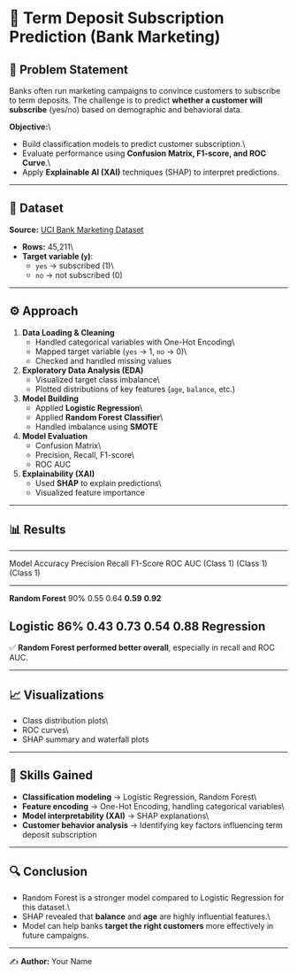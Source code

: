 # 📌 Term Deposit Subscription Prediction (Bank Marketing)

## 📝 Problem Statement

Banks often run marketing campaigns to convince customers to subscribe
to term deposits. The challenge is to predict **whether a customer will
subscribe** (yes/no) based on demographic and behavioral data.

**Objective:**\
- Build classification models to predict customer subscription.\
- Evaluate performance using **Confusion Matrix, F1-score, and ROC
Curve**.\
- Apply **Explainable AI (XAI)** techniques (SHAP) to interpret
predictions.

------------------------------------------------------------------------

## 📂 Dataset

**Source:** [UCI Bank Marketing
Dataset](https://archive.ics.uci.edu/ml/datasets/bank+marketing)

-   **Rows:** 45,211\
-   **Target variable (`y`)**:
    -   `yes` → subscribed (1)\
    -   `no` → not subscribed (0)

------------------------------------------------------------------------

## ⚙️ Approach

1.  **Data Loading & Cleaning**
    -   Handled categorical variables with One-Hot Encoding\
    -   Mapped target variable (`yes` → 1, `no` → 0)\
    -   Checked and handled missing values
2.  **Exploratory Data Analysis (EDA)**
    -   Visualized target class imbalance\
    -   Plotted distributions of key features (`age`, `balance`, etc.)
3.  **Model Building**
    -   Applied **Logistic Regression**\
    -   Applied **Random Forest Classifier**\
    -   Handled imbalance using **SMOTE**
4.  **Model Evaluation**
    -   Confusion Matrix\
    -   Precision, Recall, F1-score\
    -   ROC AUC
5.  **Explainability (XAI)**
    -   Used **SHAP** to explain predictions\
    -   Visualized feature importance

------------------------------------------------------------------------

## 📊 Results

  ---------------------------------------------------------------------------------
  Model             Accuracy   Precision      Recall       F1-Score      ROC AUC
                               (Class 1)      (Class 1)    (Class 1)     
  ----------------- ---------- -------------- ------------ ------------- ----------
  **Random Forest** 90%        0.55           0.64         **0.59**      **0.92**

  **Logistic        86%        0.43           0.73         0.54          0.88
  Regression**                                                           
  ---------------------------------------------------------------------------------

✅ **Random Forest performed better overall**, especially in recall and
ROC AUC.

------------------------------------------------------------------------

## 📈 Visualizations

-   Class distribution plots\
-   ROC curves\
-   SHAP summary and waterfall plots

------------------------------------------------------------------------

## 🧠 Skills Gained

-   **Classification modeling** → Logistic Regression, Random Forest\
-   **Feature encoding** → One-Hot Encoding, handling categorical
    variables\
-   **Model interpretability (XAI)** → SHAP explanations\
-   **Customer behavior analysis** → Identifying key factors influencing
    term deposit subscription

------------------------------------------------------------------------

## 🔍 Conclusion

-   Random Forest is a stronger model compared to Logistic Regression
    for this dataset.\
-   SHAP revealed that **balance** and **age** are highly influential
    features.\
-   Model can help banks **target the right customers** more effectively
    in future campaigns.

------------------------------------------------------------------------

✍️ **Author:** Your Name
